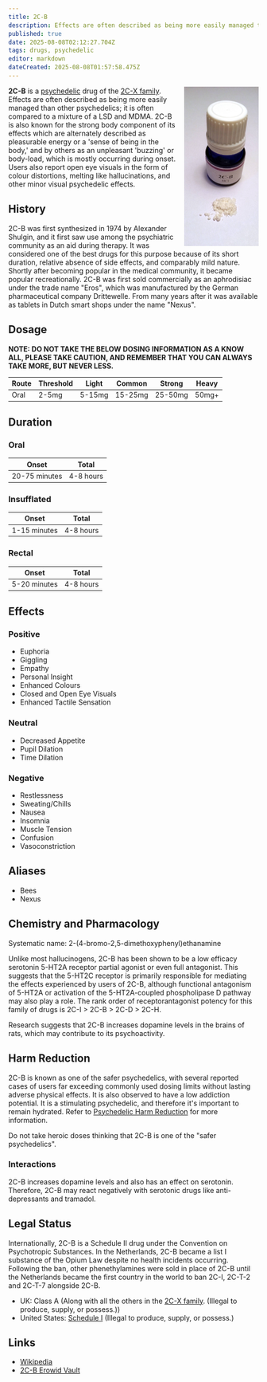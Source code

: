 ```yaml
---
title: 2C-B
description: Effects are often described as being more easily managed than other psychedelics; it is often compared to a mixture of a LSD and MDMA.
published: true
date: 2025-08-08T02:12:27.704Z
tags: drugs, psychedelic
editor: markdown
dateCreated: 2025-08-08T01:57:58.475Z
---
```


<img src="2cb.jpg" alt="2C-B vial and powder" width="150" style="float: right; margin-left: 10px;">

**2C-B** is a [psychedelic](/en/psychedelics) drug of the [2C-X family](/en/2c-x).
Effects are often described as being more easily managed than other psychedelics; it is often compared to a mixture of a LSD and MDMA.
2C-B is also known for the strong body component of its effects which are alternately described as pleasurable energy or a 'sense of being in the body,' and by others as an unpleasant 'buzzing' or body-load, which is mostly occurring during onset. Users also report open eye visuals in the form of colour distortions, melting like hallucinations, and other minor visual psychedelic effects.

## History

2C-B was first synthesized in 1974 by Alexander Shulgin, and it first saw use among the psychiatric community as an aid during therapy. It was considered one of the best drugs for this purpose because of its short duration, relative absence of side effects, and comparably mild nature. Shortly after becoming popular in the medical community, it became popular recreationally. 2C-B was first sold commercially as an aphrodisiac under the trade name "Eros", which was manufactured by the German pharmaceutical company Drittewelle. From many years after it was available as tablets in Dutch smart shops under the name "Nexus".

## Dosage

**NOTE: DO NOT TAKE THE BELOW DOSING INFORMATION AS A KNOW ALL, PLEASE TAKE CAUTION, AND REMEMBER THAT YOU CAN ALWAYS TAKE MORE, BUT NEVER LESS.**

| Route | Threshold | Light | Common | Strong | Heavy |
|-------|-----------|-------|---------|---------|--------|
| Oral | 2-5mg | 5-15mg | 15-25mg | 25-50mg | 50mg+ |

## Duration

### Oral
| Onset | Total |
|-------|--------|
| 20-75 minutes | 4-8 hours |

### Insufflated
| Onset | Total |
|-------|--------|
| 1-15 minutes | 4-8 hours |

### Rectal
| Onset | Total |
|-------|--------|
| 5-20 minutes | 4-8 hours |

## Effects

### Positive

* Euphoria
* Giggling
* Empathy
* Personal Insight
* Enhanced Colours
* Closed and Open Eye Visuals
* Enhanced Tactile Sensation

### Neutral

* Decreased Appetite
* Pupil Dilation
* Time Dilation

### Negative

* Restlessness
* Sweating/Chills
* Nausea
* Insomnia
* Muscle Tension
* Confusion
* Vasoconstriction

## Aliases

* Bees
* Nexus

## Chemistry and Pharmacology

Systematic name: 2-(4-bromo-2,5-dimethoxyphenyl)ethanamine

Unlike most hallucinogens, 2C-B has been shown to be a low efficacy serotonin 5-HT2A receptor partial agonist or even full antagonist. This suggests that the 5-HT2C receptor is primarily responsible for mediating the effects experienced by users of 2C-B, although functional antagonism of 5-HT2A or activation of the 5-HT2A-coupled phospholipase D pathway may also play a role. The rank order of receptorantagonist potency for this family of drugs is 2C-I > 2C-B > 2C-D > 2C-H.

Research suggests that 2C-B increases dopamine levels in the brains of rats, which may contribute to its psychoactivity.

## Harm Reduction

2C-B is known as one of the safer psychedelics, with several reported cases of users far exceeding commonly used dosing limits without lasting adverse physical effects. It is also observed to have a low addiction potential. It is a stimulating psychedelic, and therefore it's important to remain hydrated. Refer to [Psychedelic Harm Reduction](/en/psychedelics#harm-reduction) for more information.

Do not take heroic doses thinking that 2C-B is one of the "safer psychedelics".

### Interactions

2C-B increases dopamine levels and also has an effect on serotonin. Therefore, 2C-B may react negatively with serotonic drugs like anti-depressants and tramadol.

## Legal Status

Internationally, 2C-B is a Schedule II drug under the Convention on Psychotropic Substances. In the Netherlands, 2C-B became a list I substance of the Opium Law despite no health incidents occurring. Following the ban, other phenethylamines were sold in place of 2C-B until the Netherlands became the first country in the world to ban 2C-I, 2C-T-2 and 2C-T-7 alongside 2C-B.

* UK: Class A (Along with all the others in the [2C-X family](/en/2c-x). (Illegal to produce, supply, or possess.))
* United States: [Schedule I](http://www.justice.gov/dea/druginfo/ds.shtml) (Illegal to produce, supply, or possess.)

## Links

* [Wikipedia](https://en.wikipedia.org/wiki/2C-B)
* [2C-B Erowid Vault](https://www.erowid.org/chemicals/2cb/2cb.shtml)